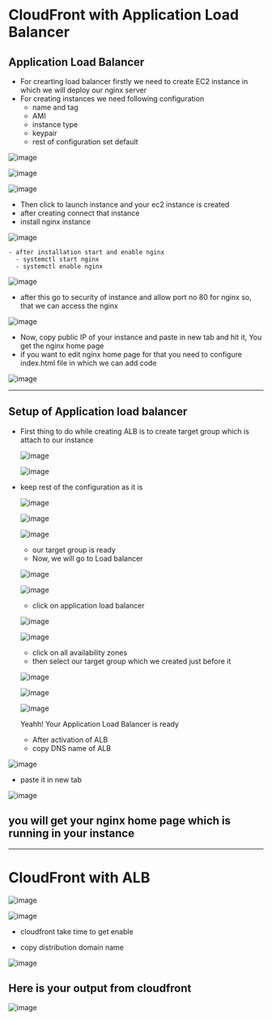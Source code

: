   # CloudFront with Application Load Balancer

  ## Application Load Balancer 

 - For crearting load balancer firstly we need to create EC2 instance in which we will deploy our nginx server
 - For creating instances we need following configuration
     - name and tag
     - AMI
     - instance type
     - keypair
     - rest of configuration set default


  ![image](https://github.com/user-attachments/assets/aa282c5f-c742-416e-90a8-4811bdee307e)
  
  ![image](https://github.com/user-attachments/assets/d343b124-ddf1-4812-a902-796da1998f35)
  
  ![image](https://github.com/user-attachments/assets/44923934-5215-437c-8af4-ed8a51e21739)

  - Then click to launch instance and your ec2 instance is created
  - after creating connect that instance
  - install nginx instance

 
   ![image](https://github.com/user-attachments/assets/b9f80f49-d0bf-4a2e-8374-358d3a628d46)

    - after installation start and enable nginx
      - systemctl start nginx
      - systemctl enable nginx

   ![image](https://github.com/user-attachments/assets/34aae96a-1066-4668-b816-87c64d9c65f1)

   - after this go to security of instance and allow port no 80 for nginx so, that we can access the nginx

   ![image](https://github.com/user-attachments/assets/6e732785-d4f4-40fe-bfba-0c10048ad76f)

   - Now, copy public IP of your instance and paste in new tab and hit it, You get the nginx home page
   - if you want to edit nginx home page for that you need to configure index.html file in which we can add code

   ![image](https://github.com/user-attachments/assets/ba0e6e64-402e-4216-ac58-b7b74c99a439)

   ___

   ## Setup of Application load balancer

   - First thing to do while creating ALB is to create target group which is attach to our instance

      ![image](https://github.com/user-attachments/assets/ea64fa11-664f-4a4a-ad9d-6b2350b9b2bf)
     
      ![image](https://github.com/user-attachments/assets/259d25de-0364-4cd3-9544-416300bc68fa)


   - keep rest of the configuration as it is
      
     
      ![image](https://github.com/user-attachments/assets/0bbd595a-f765-4724-ace6-5f80243406b0)
     
      ![image](https://github.com/user-attachments/assets/1a2f0865-4e63-43a7-a526-7538449e8dcf)
     
      ![image](https://github.com/user-attachments/assets/1c1b10ac-99e5-4ce6-bd18-3f28083394a1)


     - our target group is ready
     - Now, we will go to Load balancer
     
     ![image](https://github.com/user-attachments/assets/d00a1f8e-cbe5-49c8-83ca-34967ff1370a)

     ![image](https://github.com/user-attachments/assets/9e9660f9-d29d-4a0c-a6c8-2e71d822a54c)

     - click on application load balancer
  
     ![image](https://github.com/user-attachments/assets/0f1478aa-fdb6-4b87-b56d-503225538452)

     ![image](https://github.com/user-attachments/assets/61b754f5-ec7e-41d8-aa44-99ea5f4bbde3)

     - click on all availability zones
     - then select our target group which we created just before it

     ![image](https://github.com/user-attachments/assets/93f90a39-c8f5-4621-b13d-cffbc312a43f)

     ![image](https://github.com/user-attachments/assets/e936c2ae-ebff-415b-b96a-77782e574d73)

     ![image](https://github.com/user-attachments/assets/da6561f3-08ce-42fc-9dc6-ef692d3a82d4)


     Yeahh! Your Application Load Balancer is ready

     - After activation of ALB
     - copy DNS name of ALB
       
  ![image](https://github.com/user-attachments/assets/dd5d1af3-8562-4981-b603-a2dff3a5027b)

       
  - paste it in new tab 

  
  ![image](https://github.com/user-attachments/assets/23f0e558-36b5-44af-82e6-f50900a75360)

   ## you will get your nginx home page which is running in your instance

  ---
  # CloudFront with ALB

  ![image](https://github.com/user-attachments/assets/a01a9f20-7776-4552-a584-ea387ebee321)
 
   ![image](https://github.com/user-attachments/assets/136ea660-4261-455a-8c97-730c04d25bd3)

   - cloudfront take time to get enable

   - copy distribution domain name


   ![image](https://github.com/user-attachments/assets/161f88ee-6a2e-4416-882c-8b4eac7d71e7)


   ## Here is your output from cloudfront

   ![image](https://github.com/user-attachments/assets/f776093b-1ac4-415a-8a7d-c0b56cfc18ab)

    



        
   



     






   






   
   
